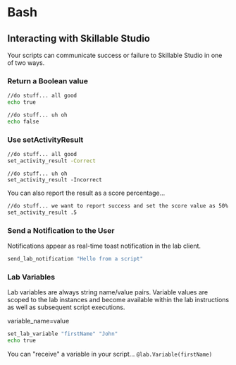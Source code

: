 # Bash

## Interacting with Skillable Studio

Your scripts can communicate success or failure to Skillable Studio in one of two ways.

### Return a Boolean value 

```Bash
//do stuff... all good
echo true
```

```Bash
//do stuff... uh oh
echo false
```

### Use setActivityResult

```Bash
//do stuff... all good
set_activity_result -Correct
```

```
//do stuff... uh oh
set_activity_result -Incorrect
```

You can also report the result as a score percentage...

```Bash
//do stuff... we want to report success and set the score value as 50%
set_activity_result .5
```

### Send a Notification to the User

Notifications appear as real-time toast notification in the lab client.

```Bash
send_lab_notification "Hello from a script"
```

### Lab Variables

Lab variables are always string name/value pairs. Variable values are scoped to the lab instances and become available within the lab instructions as well as subsequent script executions. 

variable_name=value

```Bash
set_lab_variable "firstName" "John"
echo true
```

You can "receive" a variable in your script... 
`@lab.Variable(firstName)`